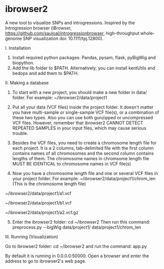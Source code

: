 # ibrowser2

A new tool to visualize SNPs and introgressions. 
Inspired by the Introgression browser (iBrowser, https://github.com/sauloal/introgressionbrowser, high-throughput whole-genome SNP visualization doi: 10.1111/tpj.12800).

I. Installation
1. Install required python packages: Pandas, pysam, flask, pyBigWig and biopython.
2. Add the lib folder to $PATH. Alternatively, you can install kentUtils and bedops and add them to $PATH.

II. Making a database
1. To start with a new project, you should make a new folder in data/ folder. For example:
~/ibrowser2/data/project1

2. Put all your data (VCF files) inside the project folder. It doesn't matter you have multi-sample or single-sample VCF file(s), or a combination of these two types. Also you can use both gunzipped or uncompressed VCF files. However, remember that ibrowser2 CANNOT DETECT REPEATED SAMPLES in your input files, which may cause serious trouble.

3. Besides the VCF files, you need to create a chromosome length file for each project. It is a 2 columns, tab-delimited file with the first column contains names of all chromosomes and the second column contains lengths of them. The chromosome names in chromsome length file MUST BE IDENTICAL to chromosome names in VCF file(s)

4. Now you have a chromosome length file and one or several VCF files in your project folder. For example:
~/ibrowser2/data/project1/chrom_len (This is the chromosome length file)

~/ibrowser2/data/project1/a1.vcf

~/ibrowser2/data/project1/b1.vcf

~/ibrowser2/data/project1/a2.vcf.gz

5. Enter the ibrowser2 folder:
cd ~/ibrowser2
Then run this command:
preprocess.py --bigWig data/project1/ data/project1/chrom_len

III. Running (Visualization)

Go to ibrowser2 folder:
cd ~/ibrowser2
and run the command:
app.py

By default it is running in 0.0.0.0:50000. Open a browser and enter the address to go to ibrowser2's web page.
